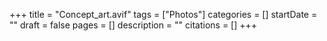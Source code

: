 +++
title = "Concept_art.avif"
tags = ["Photos"]
categories = []
startDate = ""
draft = false
pages = []
description = ""
citations = []
+++
